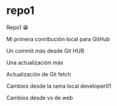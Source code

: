 # repo1
Repo1 😁

Mi primera conribución local para GitHub

Un commit más desde Git HUB

Una actualización más

Actualización de Git fetch

Cambios desde la rama local developer01

Cambios desde vs de web
